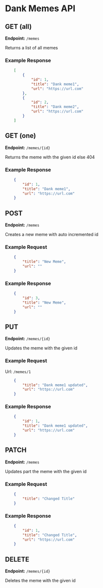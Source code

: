 # Dank Memes API

## GET (all)
**Endpoint:** `/memes`

Returns a list of all memes

### Example Response
```json
    [
        {
            "id": 1,
            "title": "Dank meme1",
            "url": "https://url.com" 
        },
        {
            "id": 2,
            "title": "Dank meme2",
            "url": "https://url.com"
        }
    ] 
```

## GET (one)
**Endpoint:** `/memes/{id}`

Returns the meme with the given id else 404       

### Example Response
```json
    {
        "id": 1,
        "title": "Dank meme1",
        "url": "https://url.com"
    }       
```


## POST
**Endpoint:** `/memes`

Creates a new meme with auto incremented id   

### Example Request
```json
    {
        "title": "New Meme",
        "url": ""
    }
```

### Example Response
```json
    {
        "id": 3,
        "title": "New Meme",
        "url": ""
    }
```


## PUT
**Endpoint:** `/memes/{id}`

Updates the meme with the given id

### Example Request
Url: `/memes/1`
```json 
    {
        "title": "Dank meme1 updated",
        "url": "https://url.com"
    } 
```

### Example Response
```json 
    {
        "id": 1,
        "title": "Dank meme1 updated",
        "url": "https://url.com"
    } 
```


## PATCH
**Endpoint:** `/memes`

Updates part the meme with the given id

### Example Request
```json 
    {
        "title": "Changed Title"
    } 
```

### Example Response
```json 
    {
        "id": 1, 
        "title": "Changed Title",
        "url": "https://url.com"
    } 
```


## DELETE
**Endpoint:** `/memes/{id}`

Deletes the meme with the given id

